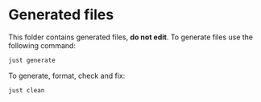 # Generated files

This folder contains generated files, **do not edit**. To generate files use the following command:

```sh
just generate
```

To generate, format, check and fix:

```sh
just clean
```

